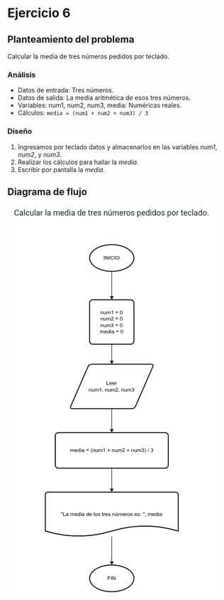 # Ejercicio 6

## Planteamiento del problema

Calcular la media de tres números pedidos por teclado.

### Análisis

- Datos de entrada: Tres números.
- Datos de salida: La media aritmética de esos tres números.
- Variables: num1, num2, num3, media: Numéricas reales.
- Cálculos: `media = (num1 + num2 + num3) / 3`

### Diseño

1. Ingresamos por teclado datos y almacenarlos en las variables *num1*, *num2*, y *num3*.
2. Realizar los cálculos para hallar la *media*.
3. Escribir por pantalla la *media*.

## Diagrama de flujo

![DFD del ejercicio 6](./Ejercicio6DFD.png)

